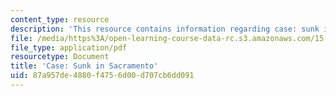 ```yaml
---
content_type: resource
description: 'This resource contains information regarding case: sunk in sacramento.'
file: /media/https%3A/open-learning-course-data-rc.s3.amazonaws.com/15-279-management-communication-for-undergraduates-fall-2012/87a957de4880f4756d00d707cb6dd091_MIT15_279F12_sacrmntoCase.pdf
file_type: application/pdf
resourcetype: Document
title: 'Case: Sunk in Sacramento'
uid: 87a957de-4880-f475-6d00-d707cb6dd091
---
```

